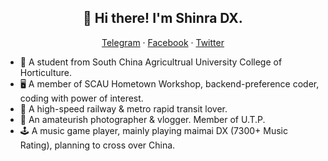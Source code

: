<h2 align="center">👋 Hi there! I'm Shinra DX.</h2>
<p align="center">
  <a href="https://t.me/5H1NR4_CRH380A" target="_blank">Telegram</a> ·
  <a href="https://www.facebook.com/5h1nr4.crh380a" target="_blank">Facebook</a> ·
  <a href="https://twitter.com/5H1NR4_CRH380A" target="_blank">Twitter</a>
</p>
<!--<h3 align="left">About Me</h3>-->
<p align="left">
  <ul>
    <li>🌱 A student from South China Agricultrual University College of Horticulture.</li>
    <li>🖥 A member of SCAU Hometown Workshop, backend-preference coder, coding with power of interest.</li>
    <li>🚅 A high-speed railway & metro rapid transit lover.</li>
    <li>📸 An amateurish photographer & vlogger. Member of U.T.P.</li>
    <li>🕹 A music game player, mainly playing maimai DX (7300+ Music Rating), planning to cross over China.</li>
  </ul>
</p>
<!--<h3 align="left">Preferences, GitHub Stats & Activities</h3>
<div align="left">
  <img src="https://img.shields.io/badge/-PHP-8892bf?logo=php&logoColor=white" alt="PHP"> 
  <img src="https://img.shields.io/badge/-Java-e11e21?logo=java&logoColor=white" alt="Java"> 
  <img src="https://img.shields.io/badge/-Python-000000?logo=python" alt="Python"> 
  <img src="https://img.shields.io/badge/-JavaScript-000000?logo=javascript" alt="JavaScript"> 
  <img src="https://img.shields.io/badge/-Vue.js-000000?logo=vue.js" alt="Vue.js"> 
</div>
<div align="left">
  <img src="https://github-readme-stats.vercel.app/api?username=sh1nra-dx&show_icons=true&hide_border=true" alt="hayamido's GitHub Stats">
  <img src="https://github-readme-stats.vercel.app/api/top-langs/?username=sh1nra-dx&theme=buefy&layout=compact&hide_border=true" alt="hayamido's top langs">
</div>-->
<!--
**hayamido/hayamido** is a ✨ _special_ ✨ repository because its `README.md` (this file) appears on your GitHub profile.

Here are some ideas to get you started:

- 🔭 I’m currently working on ...
- 🌱 I’m currently learning ...
- 👯 I’m looking to collaborate on ...
- 🤔 I’m looking for help with ...
- 💬 Ask me about ...
- 📫 How to reach me: ...
- 😄 Pronouns: ...
- ⚡ Fun fact: ...
-->

<!-- REF
https://github.com/NachtgeistW/NachtgeistW
https://github.com/hritik5102/hritik5102
-->
